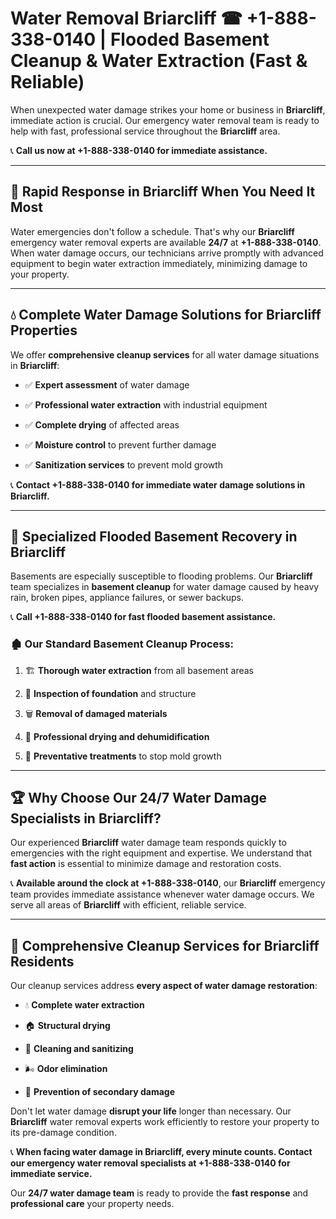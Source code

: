 # Water Removal Briarcliff ☎ +1-888-338-0140 | Flooded Basement Cleanup & Water Extraction (Fast & Reliable)

When unexpected water damage strikes your home or business in **Briarcliff**, immediate action is crucial. Our emergency water removal team is ready to help with fast, professional service throughout the **Briarcliff** area. 

📞 **Call us now at +1-888-338-0140 for immediate assistance.**
---
## 🚀 Rapid Response in Briarcliff When You Need It Most
Water emergencies don't follow a schedule. That's why our **Briarcliff** emergency water removal experts are available **24/7** at **+1-888-338-0140**. When water damage occurs, our technicians arrive promptly with advanced equipment to begin water extraction immediately, minimizing damage to your property.
---
## 💧 Complete Water Damage Solutions for Briarcliff Properties
We offer **comprehensive cleanup services** for all water damage situations in **Briarcliff**:
- ✅ **Expert assessment** of water damage  
- ✅ **Professional water extraction** with industrial equipment  
- ✅ **Complete drying** of affected areas  
- ✅ **Moisture control** to prevent further damage  
- ✅ **Sanitization services** to prevent mold growth  
📞 **Contact +1-888-338-0140 for immediate water damage solutions in Briarcliff.**
---
## 🌊 Specialized Flooded Basement Recovery in Briarcliff
Basements are especially susceptible to flooding problems. Our **Briarcliff** team specializes in **basement cleanup** for water damage caused by heavy rain, broken pipes, appliance failures, or sewer backups. 
📞 **Call +1-888-338-0140 for fast flooded basement assistance.**
### 🏚️ Our Standard Basement Cleanup Process:
1. 🏗️ **Thorough water extraction** from all basement areas  
2. 🔎 **Inspection of foundation** and structure  
3. 🗑️ **Removal of damaged materials**  
4. 💨 **Professional drying and dehumidification**  
5. 🚫 **Preventative treatments** to stop mold growth  
---
## 🏆 Why Choose Our 24/7 Water Damage Specialists in Briarcliff?
Our experienced **Briarcliff** water damage team responds quickly to emergencies with the right equipment and expertise. We understand that **fast action** is essential to minimize damage and restoration costs.
📞 **Available around the clock at +1-888-338-0140**, our **Briarcliff** emergency team provides immediate assistance whenever water damage occurs. We serve all areas of **Briarcliff** with efficient, reliable service.
---
## 🧹 Comprehensive Cleanup Services for Briarcliff Residents
Our cleanup services address **every aspect of water damage restoration**:
- 💧 **Complete water extraction**  
- 🏠 **Structural drying**  
- 🧼 **Cleaning and sanitizing**  
- 🌬️ **Odor elimination**  
- 🚫 **Prevention of secondary damage**  
Don't let water damage **disrupt your life** longer than necessary. Our **Briarcliff** water removal experts work efficiently to restore your property to its pre-damage condition.
📞 **When facing water damage in Briarcliff, every minute counts. Contact our emergency water removal specialists at +1-888-338-0140 for immediate service.**
Our **24/7 water damage team** is ready to provide the **fast response** and **professional care** your property needs.
